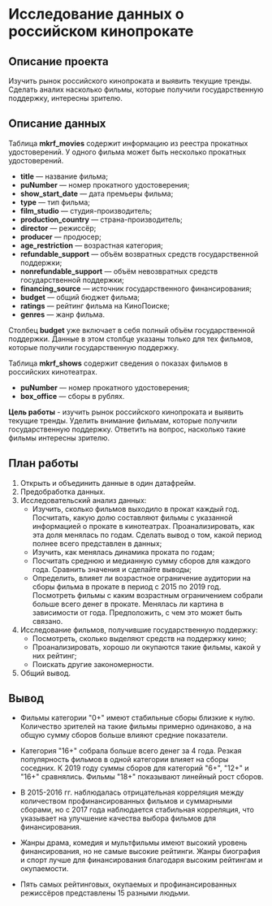 # Исследование данных о российском кинопрокате

## Описание проекта
Изучить рынок российского кинопроката и выявить текущие тренды. Сделать аналих насколько  фильмы, которые получили государственную поддержку, интересны зрителю. 

## Описание данных
Таблица **mkrf_movies** содержит информацию из реестра прокатных удостоверений. У одного фильма может быть несколько прокатных удостоверений. 
- **title** — название фильма;
- **puNumber** — номер прокатного удостоверения;
- **show_start_date** — дата премьеры фильма;
- **type** — тип фильма;
- **film_studio** — студия-производитель;
- **production_country** — страна-производитель;
- **director** — режиссёр;
- **producer** — продюсер;
- **age_restriction** — возрастная категория;
- **refundable_support** — объём возвратных средств государственной поддержки;
- **nonrefundable_support** — объём невозвратных средств государственной поддержки;
- **financing_source** — источник государственного финансирования;
- **budget** — общий бюджет фильма;
- **ratings** — рейтинг фильма на КиноПоиске;
- **genres** — жанр фильма.

Cтолбец **budget** уже включает в себя полный объём государственной поддержки. Данные в этом столбце указаны только для тех фильмов, которые получили государственную поддержку. 

Таблица **mkrf_shows** содержит сведения о показах фильмов в российских кинотеатрах.
- **puNumber** — номер прокатного удостоверения;
- **box_office** — сборы в рублях.

**Цель работы** -  изучить рынок российского кинопроката и выявить текущие тренды. Уделить внимание фильмам, которые получили государственную поддержку. Ответить на вопрос, насколько такие фильмы интересны зрителю. 

## План работы
1. Открыть и объединить данные в один датафрейм.
3. Предобработка данных.
5. Исследовательский анализ данных:
   - Изучить, сколько фильмов выходило в прокат каждый год. Посчитать, какую долю составляют фильмы с указанной информацией о прокате в кинотеатрах. Проанализировать, как эта доля менялась по годам. Сделать вывод о том, какой период полнее всего представлен в данных;
   - Изучить, как менялась динамика проката по годам;
   - Посчитать среднюю и медианную сумму сборов для каждого года. Сравнить значения и сделайте выводы;
   - Определить, влияет ли возрастное ограничение аудитории на сборы фильма в прокате в период с 2015 по 2019 год. Посмотреть фильмы с каким возрастным ограничением собрали больше всего денег в прокате. Менялась ли картина в зависимости от года. Предположить, с чем это может быть связано.
7. Исследование фильмов, получившие государственную поддержку:
   - Посмотреть, сколько выделяют средств на поддержку кино;
   - Проанализировать, хорошо ли окупаются такие фильмы, какой у них рейтинг;
   - Поискать другие закономерности.
9. Общий вывод.

## Вывод   

- Фильмы категории "0+" имеют стабильные сборы близкие к нулю. Количество зрителей на такие фильмы примерно одинаково, а на общую сумму сборов больше влияют средние показатели. 

- Категория "16+" собрала больше всего денег за 4 года. Резкая популярность фильмов в одной категории влияет на сборы соседних. К 2019 году суммы сборов для категорий "6+", "12+" и "16+" сравнялись. Фильмы "18+" показывают линейный рост сборов.

- В 2015-2016 гг. наблюдалась отрицательная корреляция между количеством профинансированных фильмов и суммарными сборами, но с 2017 года наблюдается стабильная корреляция, что указывает на улучшение качества выбора фильмов для финансирования.

- Жанры драма, комедия и мультфильмы имеют высокий уровень финансирования, но не самые высокие рейтинги. Жанры биография и спорт лучше для финансирования благодаря высоким рейтингам и окупаемости. 

- Пять самых рейтинговых, окупаемых и профинансированных режиссёров представлены 15 разными людьми.
